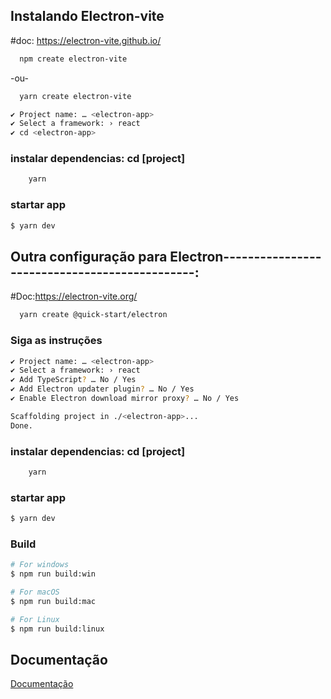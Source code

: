 ## Instalando Electron-vite
#doc: https://electron-vite.github.io/

```bash
  npm create electron-vite
```
-ou-

```bash
  yarn create electron-vite
```

```bash
✔ Project name: … <electron-app>
✔ Select a framework: › react
✔ cd <electron-app>
```
### instalar dependencias: cd [project]

```bash
    yarn
```
### startar app

```bash
$ yarn dev
```


## Outra configuração para Electron----------------------------------------------:
#Doc:https://electron-vite.org/

```bash
  yarn create @quick-start/electron
```

### Siga as instruções

```bash
✔ Project name: … <electron-app>
✔ Select a framework: › react
✔ Add TypeScript? … No / Yes
✔ Add Electron updater plugin? … No / Yes
✔ Enable Electron download mirror proxy? … No / Yes

Scaffolding project in ./<electron-app>...
Done.
```

### instalar dependencias: cd [project]

```bash
	yarn
```

### startar app

```bash
$ yarn dev
```

### Build

```bash
# For windows
$ npm run build:win

# For macOS
$ npm run build:mac

# For Linux
$ npm run build:linux
```


## Documentação

[Documentação](https://evite.netlify.app/)
